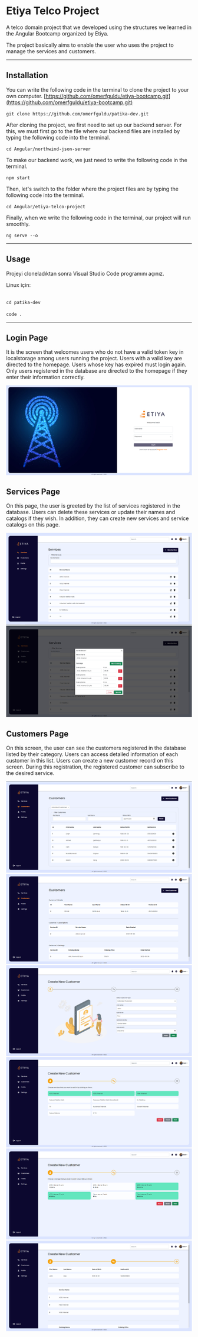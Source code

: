 # Etiya Telco Project

A telco domain project that we developed using the structures we learned in the Angular Bootcamp organized by Etiya.

The project basically aims to enable the user who uses the project to manage the services and customers.

---

## Installation

You can write the following code in the terminal to clone the project to your own computer.
[https://github.com/omerfguldu/etiya-bootcamp.git](https://github.com/omerfguldu/etiya-bootcamp.git)

```
git clone https://github.com/omerfguldu/patika-dev.git
```

After cloning the project, we first need to set up our backend server. For this, we must first go to the file where our backend files are installed by typing the following code into the terminal.

```
cd Angular/northwind-json-server
```

To make our backend work, we just need to write the following code in the terminal.

```
npm start
```

Then, let's switch to the folder where the project files are by typing the following code into the terminal.

```
cd Angular/etiya-telco-project
```

Finally, when we write the following code in the terminal, our project will run smoothly.

```
ng serve --o
```

---

## Usage

Projeyi cloneladıktan sonra Visual Studio Code programını açınız.

Linux için:

```

cd patika-dev

code .

```

---

## Login Page

It is the screen that welcomes users who do not have a valid token key in localstorage among users running the project. Users with a valid key are directed to the homepage. Users whose key has expired must login again. Only users registered in the database are directed to the homepage if they enter their information correctly.

![](src/assets/loginscreen.png "Login Screen")

## Services Page

On this page, the user is greeted by the list of services registered in the database. Users can delete these services or update their names and catalogs if they wish. In addition, they can create new services and service catalogs on this page.

![](src/assets/serviceslist.png "Services Screen")
![](src/assets/servicesupdate.png "Services Update Screen")

## Customers Page

On this screen, the user can see the customers registered in the database listed by their category. Users can access detailed information of each customer in this list. Users can create a new customer record on this screen. During this registration, the registered customer can subscribe to the desired service.

![](src/assets/customerslist.png "Services Screen")
![](src/assets/customerdetails.png "Services Update Screen")
![](src/assets/newcustomerinfo.png "Services Screen")
![](src/assets/newcustomerservices.png "Services Update Screen")
![](src/assets/newcustomercatalogs.png "Services Screen")
![](src/assets/newcustomeroverview.png "Services Update Screen")
